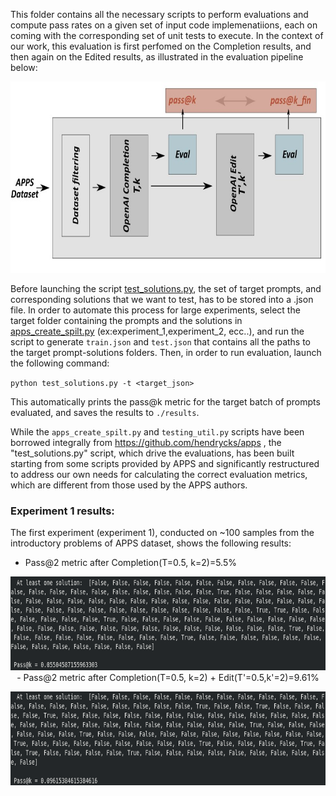 This folder contains all the necessary scripts to perform evaluations and compute pass rates on a given set of input code implemenatiions, each on coming with the corresponding set of unit tests to execute.
In the context of our work, this evaluation is first perfomed on the Completion results, and then again on the Edited results, as illustrated in the evaluation pipeline below: 

<p align='center'>
<img src="fig/pipeline.jpg" height="306px" width='700px'> 


 Before launching the script [test_solutions.py](./test_solutions.py), the set of target prompts, and corresponding solutions that we want to test, has to be stored into a .json file. In order to automate this process for large experiments, select the target folder containing the prompts and the solutions in [apps_create_spilt.py](./apps_create_split.py) (ex:experiment_1,experiment_2, ecc..), and run the script to generate `train.json` and `test.json` that contains all the paths to the target prompt-solutions folders. Then, in order to run evaluation, launch the following command:


`python test_solutions.py -t <target_json>`


This automatically prints the pass@k metric for the target batch of prompts evaluated, and saves the results to `./results`.

While the `apps_create_spilt.py` and `testing_util.py` scripts have been borrowed integrally from https://github.com/hendrycks/apps , the "test_solutions.py" script, which drive the evaluations, has been built starting from some scripts provided by APPS and significantly restructured to address our own needs for calculating the correct evaluation metrics, which are different from those used by the APPS authors.

### Experiment 1 results:

The first experiment (experiment 1), conducted on ~100 samples from the introductory problems of APPS dataset, shows the following results:  
- Pass@2 metric after Completion(T=0.5, k=2)=5.5% 
<p align='center'>
<img src="fig/completion.png" height="150px" width='700px'>  
- Pass@2 metric after Completion(T=0.5, k=2) + Edit(T'=0.5,k'=2)=9.61%
<p align='center'>
<img src="fig/edit.png" height="150px" width='700px'>  



